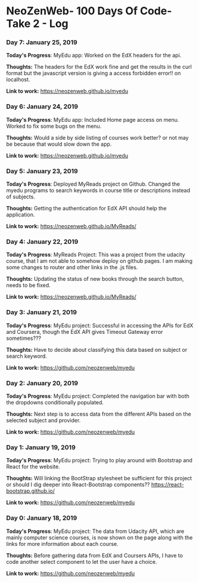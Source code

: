 # NeoZenWeb- 100 Days Of Code- Take 2 - Log
### Day 7: January 25, 2019 

**Today's Progress**: MyEdu app: Worked on the EdX headers for the api.

**Thoughts:**  The headers for the EdX work fine and get the results in the curl format but the javascript version is giving a access forbidden error!! on localhost.

**Link to work:** https://neozenweb.github.io/myedu

### Day 6: January 24, 2019 

**Today's Progress**: MyEdu app: Included Home page access on menu. Worked to fix some bugs on the menu.

**Thoughts:**  Would a side by side listing of courses work better? or not may be because that would slow down the app.

**Link to work:** https://neozenweb.github.io/myedu

### Day 5: January 23, 2019 

**Today's Progress**: Deployed MyReads project on Github. Changed the myedu programs to search keywords in course title or descriptions instead of subjects.

**Thoughts:**  Getting the authentication for EdX API should help the application.

**Link to work:** https://neozenweb.github.io/MyReads/


### Day 4: January 22, 2019 

**Today's Progress**: MyReads Project: This was a project from the udacity course, that I am not able to somehow deploy on github pages. I am making some changes to router and other links in the .js files.

**Thoughts:**  Updating the status of new books through the search button, needs to be fixed.

**Link to work:** https://neozenweb.github.io/MyReads/

### Day 3: January 21, 2019 

**Today's Progress**: MyEdu project: Successful in accessing the APIs for EdX and Coursera, though the EdX API gives Timeout Gateway error sometimes???

**Thoughts:**  Have to decide about classifying this data based on subject or search keyword.

**Link to work:** https://github.com/neozenweb/myedu

### Day 2: January 20, 2019 

**Today's Progress**: MyEdu project: Completed the navigation bar with both the dropdowns conditionally populated.

**Thoughts:**  Next step is to access data from the different APIs based on the selected subject and provider.

**Link to work:** https://github.com/neozenweb/myedu


### Day 1: January 19, 2019 

**Today's Progress**: MyEdu project: Trying to play around with Bootstrap and React for the website.

**Thoughts:**  Will linking the BootStrap stylesheet be sufficient for this project or should I dig deeper into React-Bootstrap components?? https://react-bootstrap.github.io/

**Link to work:** https://github.com/neozenweb/myedu


### Day 0: January 18, 2019 

**Today's Progress**: MyEdu project: The data from Udacity API, which are mainly computer science courses, is now shown on the page along with the links for more information about each course.

**Thoughts:**  Before gathering data from EdX and Coursers APIs, I have to code another select component to let the user have a choice.

**Link to work:** https://github.com/neozenweb/myedu


